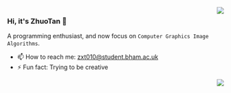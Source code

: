 <a href="#">
    <img align="right" src='https://github-readme-stats.vercel.app/api?username=kentanvictor&show_icons=true&hide_border=true&icon_color=3F51B5&title_color=D4AC0D&hide=["contribs"]'>
</a>  

### Hi, it's ZhuoTan 👋

A programming enthusiast, and now focus on `Computer Graphics Image Algorithms`.

- 📫 How to reach me: <zxt010@student.bham.ac.uk>
- ⚡ Fun fact: Trying to be creative

<a href="https://github.com/kentanvictor">
    <img align="right" src="https://visitor-badge.laobi.icu//badge?page_id=kentanvictor.github.io">
</a>   
